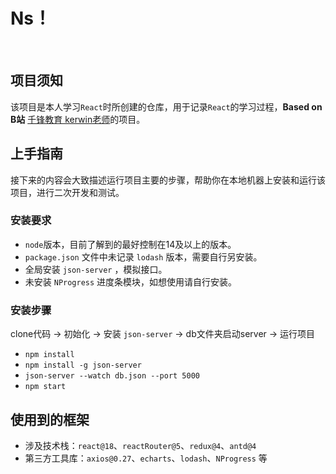 # Ns！
​	
## 项目须知
该项目是本人学习`React`时所创建的仓库，用于记录`React`的学习过程，**Based on B站** [千锋教育 kerwin老师](https://www.bilibili.com/video/BV1dP4y1c7qd?p=152&vd_source=dd831bffe2fbc3e5e70e5aabbee73fe4)的项目。

## 上手指南

​	接下来的内容会大致描述运行项目主要的步骤，帮助你在本地机器上安装和运行该项目，进行二次开发和测试。

### 安装要求

- `node`版本，目前了解到的最好控制在14及以上的版本。
- `package.json` 文件中未记录 `lodash` 版本，需要自行另安装。
- 全局安装 `json-server` ，模拟接口。
- 未安装 `NProgress` 进度条模块，如想使用请自行安装。

### 安装步骤

clone代码  ->  初始化  ->  安装 `json-server`  ->  db文件夹启动server  ->  运行项目

- `npm install`
- `npm install -g json-server`
- `json-server --watch db.json --port 5000`
- `npm start`


## 使用到的框架

* 涉及技术栈：`react@18`、`reactRouter@5`、`redux@4`、`antd@4`
* 第三方工具库：`axios@0.27`、`echarts`、`lodash`、`NProgress` 等


